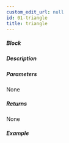 ```yaml
---
custom_edit_url: null
id: 01-triangle
title: triangle
---
```


##### Block

<!-- image -->

##### Description

<!-- description -->

##### Parameters

None <!-- image -->

##### Returns

None

##### Example

<!-- image -->
